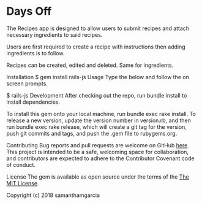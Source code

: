 <h1>Days Off</h1>

The Recipes app is designed to allow users to submit recipes and attach necessary ingredients to said recipes.

Users are first required to create a recipe with instructions then adding ingredients is to follow.

Recipes can be created, edited and deleted. Same for ingredients.

Installation $ gem install rails-js Usage Type the below and follow the on screen prompts.

$ rails-js Development After checking out the repo, run bundle install to install dependencies.

To install this gem onto your local machine, run bundle exec rake install. To release a new version, update the version number in version.rb, and then run bundle exec rake release, which will create a git tag for the version, push git commits and tags, and push the .gem file to rubygems.org.

Contributing Bug reports and pull requests are welcome on GitHub <a href= "https://github.com/SamanthaMGarcia/rails-js">here</a>. This project is intended to be a safe, welcoming space for collaboration, and contributors are expected to adhere to the Contributor Covenant code of conduct.

License The gem is available as open source under the terms of the <a href= "https://opensource.org/licenses/MIT">The MIT License</a>.

Copyright (c) 2018 samanthamgarcia
